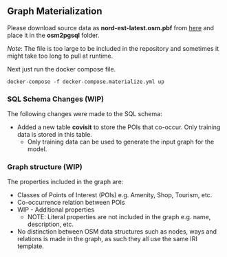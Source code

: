 ## Graph Materialization

Please download source data as **nord-est-latest.osm.pbf** from [here](https://download.geofabrik.de/europe/italy/nord-est.html)
and place it in the **osm2pgsql** folder.

*Note*: The file is too large to be included in the repository and sometimes it might take too long to pull at runtime.

Next just run the docker compose file.

```
docker-compose -f docker-compose.materialize.yml up
```

### SQL Schema Changes (WIP)
The following changes were made to the SQL schema:
- Added a new table **covisit** to store the POIs that co-occur. Only training data is stored in this table.
    - Only training data can be used to generate the input graph for the model.

### Graph structure (WIP)
The properties included in the graph are:
- Classes of Points of Interest (POIs) e.g. Amenity, Shop, Tourism, etc.
- Co-occurrence relation between POIs
- WIP - Additional properties
  - NOTE: Literal properties are not included in the graph e.g. name, description, etc.
- No distinction between OSM data structures such as nodes, ways and relations is made in the graph, as such they all use the same IRI template.